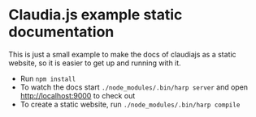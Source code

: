 # Claudia.js example static documentation

This is just a small example to make the docs of claudiajs as a static website, so it is easier to get up and running with it.

* Run `npm install`
* To watch the docs start `./node_modules/.bin/harp server` and open [http://localhost:9000](http://localhost:9000) to check out
* To create a static website, run `./node_modules/.bin/harp compile`

